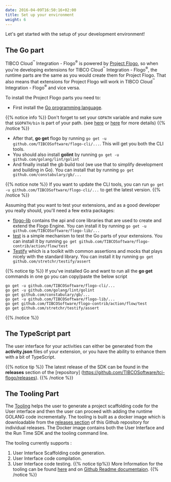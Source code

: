 ```yaml
---
date: 2016-04-09T16:50:16+02:00
title: Set up your environment
weight: 6
---
```


Let's get started with the setup of your development environment!

## The Go part
TIBCO Cloud<sup>&trade;</sup> Integration - Flogo<sup>&reg;</sup> is powered by [Project Flogo](https://flogo.io), so when you're developing extensions for TIBCO Cloud<sup>&trade;</sup> Integration - Flogo<sup>&reg;</sup>, the runtime parts are the same as you would create them for Project Flogo. That also means that extensions for Project Flogo will work in TIBCO Cloud<sup>&trade;</sup> Integration - Flogo<sup>&reg;</sup> and vice versa.

To install the Project Flogo parts you need to:

* First install the [Go programming language](https://golang.org/doc/install). 

{{% notice info %}}
Don't forget to set your `GOPATH` variable and make sure that `$GOPATH/bin` is part of your path. (see [here](https://golang.org/doc/code.html#GOPATH) or [here](https://github.com/golang/go/wiki/Setting-GOPATH) for more details)
{{% /notice %}}

* After that, **go get** flogo by running `go get -u github.com/TIBCOSoftware/flogo-cli/...`. This will get you both the CLI tools.
* You should also install **golint** by running `go get -u github.com/golang/lint/golint`
* And finally install the gb build tool (we use that to simplify development and building in Go). You can install that by running `go get github.com/constabulary/gb/...`

{{% notice note %}}
If you want to update the CLI tools, you can run `go get -u github.com/TIBCOSoftware/flogo-cli/...` to get the latest version. 
{{% /notice %}}

Assuming that you want to test your extensions, and as a good developer you really should, you'll need a few extra packages:

* [flogo-lib](https://github.com/TIBCOSoftware/flogo-lib) contains the api and core libraries that are used to create and extend the Flogo Engine. You can install it by running `go get -u github.com/TIBCOSoftware/flogo-lib/...`
* [test](https://github.com/TIBCOSoftware/flogo-contrib/tree/master/action/flow/test) is a simple mechanism to test the Go parts of your extensions. You can install it by running `go get github.com/TIBCOSoftware/flogo-contrib/action/flow/test`
* [Testify](https://github.com/stretchr/testify) which is a toolkit with common assertions and mocks that plays nicely with the standard library. You can install it by running `go get github.com/stretchr/testify/assert`

{{% notice tip %}}
If you've installed Go and want to run all the **go get** commands in one go you can copy/paste the below script
```
go get -u github.com/TIBCOSoftware/flogo-cli/...
go get -u github.com/golang/lint/golint
go get github.com/constabulary/gb/...
go get -u github.com/TIBCOSoftware/flogo-lib/...
go get github.com/TIBCOSoftware/flogo-contrib/action/flow/test
go get github.com/stretchr/testify/assert
```
{{% /notice %}}

## The TypeScript part
The user interface for your activities can either be generated from the **activity.json** files of your extension, or you have the ability to enhance them with a bit of TypeScript.

{{% notice tip %}}
The latest release of the SDK can be found in the **releases** section of the [repository] (https://github.com/TIBCOSoftware/tci-flogo/releases).
{{% /notice %}}


## The Tooling Part

The [Tooling](https://github.com/TIBCOSoftware/tci-flogo/blob/master/tools/readme.md) helps the user to generate a project scaffolding code for the User interface and then the user can proceed with adding the runtime GOLANG code incrementally. The tooling is built as a docker image which is downloadable from the [releases section](https://github.com/TIBCOSoftware/tci-flogo/releases) of this Github repository for individual releases. The Docker image contains both the User Interface and the Run Time SDK and the tooling command line. 

The tooling currently supports :

  1. User Interface Scaffolding code generation.
  1. User Interface code compilation.
  1. User Interface code testing.
{{% notice tip%}}
More Information for the tooling can be found [here](../../tooling/tooling) and on [Github Readme documentaion](https://github.com/TIBCOSoftware/tci-flogo/blob/master/tools/readme.md).
{{% /notice %}}